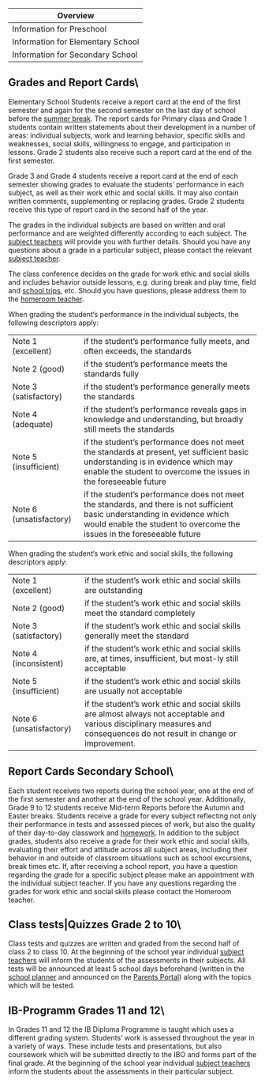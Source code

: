 | Overview |
| --- |
| Information for Preschool | no |
| Information for Elementary School | yes |
| Information for Secondary School | yes |

## Grades and Report Cards\ 

Elementary School Students receive a report card at the end of the first semester and again for the second semester on the last day of school before the [summer break](https://en.wiki.accadis-isb.net/Holidays,_Public_Holidays_and_Bridge_Days "Holidays, Public Holidays and Bridge Days"). The report cards for Primary class and Grade 1 students contain written statements about their development in a number of areas: individual subjects, work and learning behavior, specific skills and weaknesses, social skills, willingness to engage, and participation in lessons. Grade 2 students also receive such a report card at the end of the first semester.

Grade 3 and Grade 4 students receive a report card at the end of each semester showing grades to evaluate the students’ performance in each subject, as well as their work ethic and social skills. It may also contain written comments, supplementing or replacing grades. Grade 2 students receive this type of report card in the second half of the year.

The grades in the individual subjects are based on written and oral performance and are weighted differently according to each subject. The [subject teachers](https://en.wiki.accadis-isb.net/Homeroom_Teacher_and_Subject_Teacher "Homeroom Teacher and Subject Teacher") will provide you with further details. Should you have any questions about a grade in a particular subject, please contact the relevant [subject teacher](https://en.wiki.accadis-isb.net/Homeroom_Teacher_and_Subject_Teacher "Homeroom Teacher and Subject Teacher").

The class conference decides on the grade for work ethic and social skills and includes behavior outside lessons, e.g. during break and play time, field and [school trips](https://en.wiki.accadis-isb.net/School_Trips "School Trips"), etc. Should you have questions, please address them to the [homeroom teacher](https://en.wiki.accadis-isb.net/Homeroom_Teacher_and_Subject_Teacher "Homeroom Teacher and Subject Teacher").

When grading the student‘s performance in the individual subjects, the following descriptors apply:

<table><tbody><tr><td>Note 1 (excellent)</td><td>if the student’s performance fully meets, and often exceeds, the standards</td></tr><tr><td>Note 2 (good)</td><td>if the student’s performance meets the standards fully</td></tr><tr><td>Note 3 (satisfactory)</td><td>if the student’s performance generally meets the standards</td></tr><tr><td>Note 4 (adequate)</td><td>if the student’s performance reveals gaps in knowledge and understanding, but broadly still meets the standards</td></tr><tr><td>Note 5 (insufficient)</td><td>if the student’s performance does not meet the standards at present, yet sufficient basic understanding is in evidence which may enable the student to overcome the issues in the foreseeable future</td></tr><tr><td>Note 6 (unsatisfactory)</td><td>if the student’s performance does not meet the standards, and there is not sufficient basic understanding in evidence which would enable the student to overcome the issues in the foreseeable future</td></tr></tbody></table>

When grading the student‘s work ethic and social skills, the following descriptors apply:

<table><tbody><tr><td>Note 1 (excellent)</td><td>if the student’s work ethic and social skills are outstanding</td></tr><tr><td>Note 2 (good)</td><td>if the student’s work ethic and social skills meet the standard completely</td></tr><tr><td>Note 3 (satisfactory)</td><td>if the student’s work ethic and social skills generally meet the standard</td></tr><tr><td>Note 4 (inconsistent)</td><td>if the student’s work ethic and social skills are, at times, insufficient, but most-ly still acceptable</td></tr><tr><td>Note 5 (insufficient)</td><td>if the student’s work ethic and social skills are usually not acceptable</td></tr><tr><td>Note 6 (unsatisfactory)</td><td>if the student’s work ethic and social skills are almost always not acceptable and various disciplinary measures and consequences do not result in change or improvement.</td></tr></tbody></table>

## Report Cards Secondary School\ 

Each student receives two reports during the school year, one at the end of the first semester and another at the end of the school year. Additionally, Grade 9 to 12 students receive Mid-term Reports before the Autumn and Easter breaks. Students receive a grade for every subject reflecting not only their performance in tests and assessed pieces of work, but also the quality of their day-to-day classwork and [homework](https://en.wiki.accadis-isb.net/Homework_and_Planners "Homework and Planners"). In addition to the subject grades, students also receive a grade for their work ethic and social skills, evaluating their effort and attitude across all subject areas, including their behavior in and outside of classroom situations such as school excursions, break times etc. If, after receiving a school report, you have a question regarding the grade for a specific subject please make an appointment with the individual subject teacher. If you have any questions regarding the grades for work ethic and social skills please contact the Homeroom teacher.

## Class tests|Quizzes Grade 2 to 10\ 

Class tests and quizzes are written and graded from the second half of class 2 to class 10. At the beginning of the school year individual [subject teachers](https://en.wiki.accadis-isb.net/Homeroom_Teacher_and_Subject_Teacher "Homeroom Teacher and Subject Teacher") will inform the students of the assessments in their subjects. All tests will be announced at least 5 school days beforehand (written in the [school planner](https://en.wiki.accadis-isb.net/Homework_and_Planners "Homework and Planners") and announced on the [Parents Portal](https://en.wiki.accadis-isb.net/Parents_Portal "Parents Portal")) along with the topics which will be tested.

## IB-Programm Grades 11 and 12\ 

In Grades 11 and 12 the IB Diploma Programme is taught which uses a different grading system. Students’ work is assessed throughout the year in a variety of ways. These include tests and presentations, but also coursework which will be submitted directly to the IBO and forms part of the final grade. At the beginning of the school year individual [subject teachers](https://en.wiki.accadis-isb.net/Homeroom_Teacher_and_Subject_Teacher "Homeroom Teacher and Subject Teacher") inform the students about the assessments in their particular subject.